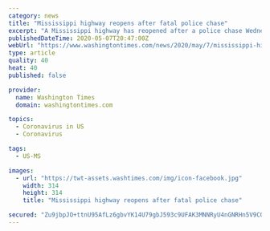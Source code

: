 ```yaml
---
category: news
title: "Mississippi highway reopens after fatal police chase"
excerpt: "A Mississippi highway has reopened after a police chase Wednesday that started in Alabama and ended with a fatality in Jackson County."
publishedDateTime: 2020-05-07T20:47:00Z
webUrl: "https://www.washingtontimes.com/news/2020/may/7/mississippi-highway-reopens-after-fatal-police-cha/"
type: article
quality: 40
heat: 40
published: false

provider:
  name: Washington Times
  domain: washingtontimes.com

topics:
  - Coronavirus in US
  - Coronavirus

tags:
  - US-MS

images:
  - url: "https://twt-assets.washtimes.com/img/icon-facebook.jpg"
    width: 314
    height: 314
    title: "Mississippi highway reopens after fatal police chase"

secured: "Zu9jbpJO+ttnU95AfLz6gbvYK14U79gbJ593c9UFAK3MNNRyU4nGNRHn5V9CQ2+whVCaLESniTBT24KBrytd1TQ7q21OEAfNplgciXb0dfNgSrShE7A+usaFxtjskIINGSZwjWz5DXjszK26bymo2a07SBRwmKInb+A8uGWlre1E0W/rnhx6lfcU4cphA+UXTqrhvAieN1v1hsw7p8IfpWCwUFVThdyiKB4mJs92ssbVHisK8oF5Cv9Abpuq0IWxy0CK5+fi8tlT2Fz+V0MWZD5Y5auWfeigh+iJKT3hU1y5vUy6oryVUl6DbOIvDFTq;yzJWQOTUvpo4ctRVXDrdkQ=="
---
```



